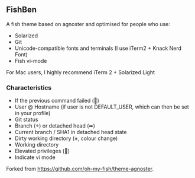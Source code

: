 ## FishBen

A fish theme based on agnoster and optimised for people who use:

* Solarized
* Git
* Unicode-compatible fonts and terminals (I use iTerm2 + Knack Nerd Font)
* Fish vi-mode

For Mac users, I highly recommend iTerm 2 + Solarized Light


### Characteristics

* If the previous command failed ()
* User @ Hostname (if user is not DEFAULT_USER, which can then be set in your profile)
* Git status
* Branch () or detached head (➦)
* Current branch / SHA1 in detached head state
* Dirty working directory (±, colour change)
* Working directory
* Elevated privileges ()
* Indicate vi mode

Forked from https://github.com/oh-my-fish/theme-agnoster.

